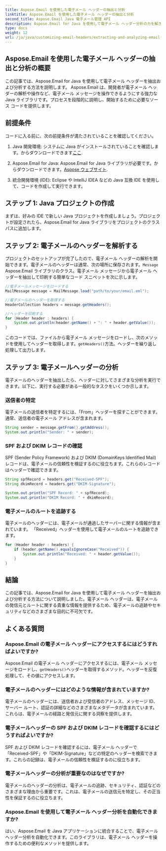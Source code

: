 ```yaml
---
title: Aspose.Email を使用した電子メール ヘッダーの抽出と分析
linktitle: Aspose.Email を使用した電子メール ヘッダーの抽出と分析
second_title: Aspose.Email Java 電子メール管理 API
description: Aspose.Email for Java を使用して電子メール ヘッダー分析の力を解き放ちます。電子メールの追跡とセキュリティを強化するために電子メール ヘッダーを抽出および分析する方法を学びます。
type: docs
weight: 12
url: /ja/java/customizing-email-headers/extracting-and-analyzing-email-headers/
---
```


## Aspose.Email を使用した電子メール ヘッダーの抽出と分析の概要

この記事では、Aspose.Email for Java を使用して電子メール ヘッダーを抽出および分析する方法を説明します。 Aspose.Email は、開発者が電子メール ヘッダーの解析や操作など、電子メール メッセージを操作できるようにする強力な Java ライブラリです。プロセスを段階的に説明し、開始するために必要なソース コードを提供します。

## 前提条件

コードに入る前に、次の前提条件が満たされていることを確認してください。

1.  Java 開発環境: システムに Java がインストールされていることを確認します。からダウンロードできます[ここ](https://www.oracle.com/java/technologies/javase-downloads.html).

2. Aspose.Email for Java: Aspose.Email for Java ライブラリが必要です。からダウンロードできます。[Aspose ウェブサイト](https://releases.aspose.com/email/java/).

3. 統合開発環境 (IDE): Eclipse や IntelliJ IDEA などの Java 互換 IDE を使用して、コードを作成して実行できます。

## ステップ 1: Java プロジェクトの作成

まずは、好みの IDE で新しい Java プロジェクトを作成しましょう。プロジェクトが設定されたら、Aspose.Email for Java ライブラリをプロジェクトのクラスパスに追加します。

## ステップ 2: 電子メールのヘッダーを解析する

プロジェクトのセットアップが完了したので、電子メール ヘッダーの解析を開始できます。電子メールのヘッダーは通常、次の場所に保存されます。`Message` Aspose.Email ライブラリのクラス。電子メール メッセージから電子メール ヘッダーを抽出して印刷する簡単なコード スニペットを次に示します。

```java
//電子メールメッセージをロードする
MailMessage message = MailMessage.load("path/to/your/email.eml");

//電子メールのヘッダーを取得する
HeaderCollection headers = message.getHeaders();

//ヘッダーを印刷する
for (Header header : headers) {
    System.out.println(header.getName() + ": " + header.getValue());
}
```

このコードでは、ファイルから電子メール メッセージをロードし、次のメソッドを使用してヘッダーを取得します。`getHeaders()`方法。ヘッダーを繰り返し処理して出力します。

## ステップ 3: 電子メールヘッダーの分析

電子メールのヘッダーを抽出したら、ヘッダーに対してさまざまな分析を実行できます。以下に、実行する必要がある一般的なタスクをいくつか示します。

### 送信者の特定

電子メールの送信者を特定するには、「From」ヘッダーを探すことができます。通常、送信者の電子メール アドレスが含まれます。

```java
String sender = message.getFrom().getAddress();
System.out.println("Sender: " + sender);
```

### SPF および DKIM レコードの確認

SPF (Sender Policy Framework) および DKIM (DomainKeys Identified Mail) レコードは、電子メールの信頼性を検証するのに役立ちます。これらのレコードはヘッダーで確認できます。

```java
String spfRecord = headers.get("Received-SPF");
String dkimRecord = headers.get("DKIM-Signature");

System.out.println("SPF Record: " + spfRecord);
System.out.println("DKIM Record: " + dkimRecord);
```

### 電子メールのルートを追跡する

電子メールのヘッダーには、電子メールが通過したサーバーに関する情報が含まれています。 「Received」ヘッダーを使用して電子メールのルートを追跡できます。

```java
for (Header header : headers) {
    if (header.getName().equalsIgnoreCase("Received")) {
        System.out.println("Received: " + header.getValue());
    }
}
```

## 結論

この記事では、Aspose.Email for Java を使用して電子メール ヘッダーを抽出および分析する方法について説明しました。電子メール ヘッダーは、電子メールの発信元とルートに関する貴重な情報を提供するため、電子メールの追跡やセキュリティなどのさまざまな目的に不可欠です。

## よくある質問

### Aspose.Email の電子メール ヘッダーにアクセスするにはどうすればよいですか?

 Aspose.Email の電子メール ヘッダーにアクセスするには、電子メール メッセージをロードし、`getHeaders()`ヘッダーを取得するメソッド。ヘッダーを反復処理して、その値にアクセスします。

### 電子メールのヘッダーにはどのような情報が含まれていますか?

電子メールのヘッダーには、送信者および受信者のアドレス、メッセージ ID、サーバー ルート、認証の詳細などのさまざまなメタデータが含まれています。これらは、電子メールの経路と発信元に関する洞察を提供します。

### 電子メールヘッダーの SPF および DKIM レコードを確認するにはどうすればよいですか?

SPF および DKIM レコードを確認するには、電子メール ヘッダーで「Received-SPF」や「DKIM-Signature」などの特定のヘッダーを検索できます。これらの記録は、電子メールの信頼性を検証するのに役立ちます。

### 電子メールヘッダーの分析が重要なのはなぜですか?

電子メールのヘッダーの分析は、電子メールの追跡、セキュリティ、認証などのさまざまな理由から重要です。これは、電子メールの送信元を特定し、その正当性を保証するのに役立ちます。

### Aspose.Email を使用して電子メール ヘッダー分析を自動化できますか?

はい、Aspose.Email を Java アプリケーションに統合することで、電子メール ヘッダー分析を自動化できます。このライブラリは、電子メール ヘッダーを操作するための便利なメソッドを提供します。